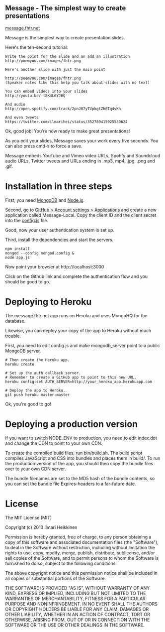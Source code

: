 ## Message - The simplest way to create presentations
[message.fhtr.net](http://message.fhtr.net)

Message is the simplest way to create presentation slides.

Here's the ten-second tutorial:

    Write the point for the slide and an add an illustration
    http://poemyou.com/images/fhtr.png

    Here's another slide with just the main point

    http://poemyou.com/images/fhtr.png
    (Speaker notes like this help you talk about slides with no text)

    You can embed videos into your slides
    http://youtu.be/-t8K4L6YJ6Q

    And audio
    http://open.spotify.com/track/2pnJ87yTVpkgtZh6Tq4vKh

    And even tweets
    https://twitter.com/ilmarihei/status/352789415925530624

Ok, good job!
You're now ready to make great presentations!

As you edit your slides, Message saves your work every five seconds.
You can also press cmd-s to force a save.

Message embeds YouTube and Vimeo video URLs, Spotify and Soundcloud audio URLs, Twitter tweets and URLs ending in .mp3, mp4, .jpg, .png and .gif.


# Installation in three steps

First, you need [MongoDB](http://mongodb.org) and [Node.js](http://nodejs.org).

Second, go to [GitHub > Account settings > Applications](https://github.com/settings/applications/new) and
create a new application called Message-Local. Copy the client ID and the client secret into the [config.js](blob/master/config.js) file.

Good, now your user authentication system is set up.

Third, install the dependencies and start the servers.

    npm install
    mongod --config mongod.config &
    node app.js

Now point your browser at http://localhost:3000

Click on the Github link and complete the authentication flow and you should be good to go.


# Deploying to Heroku

The message.fhtr.net app runs on Heroku and uses MongoHQ for the database.

Likewise, you can deploy your copy of the app to Heroku without much trouble.

First, you need to edit config.js and make mongodb_server point to a public MongoDB server.

    # Then create the Heroku app.
    heroku create
    
    # Set up the auth callback server.
    # Remember to create a GitHub app to point to this new URL.
    heroku config:set AUTH_SERVER=http://your_heroku_app.herokuapp.com

    # Deploy the app to Heroku.
    git push heroku master:master

Ok, you're good to go!


# Deploying a production version

If you want to switch NODE_ENV to production, you need to edit index.dot and change the CDN to point to your own CDN.

To create the compiled build files, run bin/build.sh. The build script compiles JavaScript and CSS into bundles and places them in build/. To run the production version of the app, you should then copy the bundle files over to your own CDN server.

The bundle filenames are set to the MD5 hash of the bundle contents, so you can set the bundle file Expires-headers to a far-future date.

# License

The MIT License (MIT)

Copyright (c) 2013 Ilmari Heikkinen

Permission is hereby granted, free of charge, to any person obtaining a copy
of this software and associated documentation files (the "Software"), to deal
in the Software without restriction, including without limitation the rights
to use, copy, modify, merge, publish, distribute, sublicense, and/or sell
copies of the Software, and to permit persons to whom the Software is
furnished to do so, subject to the following conditions:

The above copyright notice and this permission notice shall be included in
all copies or substantial portions of the Software.

THE SOFTWARE IS PROVIDED "AS IS", WITHOUT WARRANTY OF ANY KIND, EXPRESS OR
IMPLIED, INCLUDING BUT NOT LIMITED TO THE WARRANTIES OF MERCHANTABILITY,
FITNESS FOR A PARTICULAR PURPOSE AND NONINFRINGEMENT. IN NO EVENT SHALL THE
AUTHORS OR COPYRIGHT HOLDERS BE LIABLE FOR ANY CLAIM, DAMAGES OR OTHER
LIABILITY, WHETHER IN AN ACTION OF CONTRACT, TORT OR OTHERWISE, ARISING FROM,
OUT OF OR IN CONNECTION WITH THE SOFTWARE OR THE USE OR OTHER DEALINGS IN
THE SOFTWARE.
